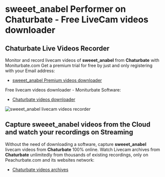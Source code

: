 # sweeet_anabel Performer on Chaturbate - Free LiveCam videos downloader

## Chaturbate Live Videos Recorder

Monitor and record livecam videos of **sweeet_anabel** from **Chaturbate** with Moniturbate.com
Get a premium trial for free by just and only registering with your Email address:
* [sweeet_anabel Premium videos downloader](https://moniturbate.com/request-demo-licence-key.html)

Free livecam videos downloader - Moniturbate Software:
* [Chaturbate videos downloader](https://moniturbate.com/moniturbate-download-software.html)

![sweeet_anabel livecam videos recorder](https://peachurnet.com/templates/moniturbate-software.png)


## Capture sweeet_anabel videos from the Cloud and watch your recordings on Streaming

Without the need of downloading a software, capture **sweeet_anabel** livecam videos from **Chaturbate** 100% online.
Watch Livecam archives from **Chaturbate** unlimitedly from thousands of existing recordings, only on Peachurbate.com and its websites network:
* [Chaturbate videos archives](https://peachurnet.com/)